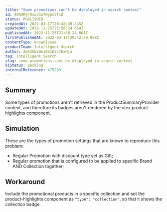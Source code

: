 ```yaml
---
title: "Some promotions can't be displayed in search context"
id: 48NdMjFOswJ5w7Nypc2Txd
status: PUBLISHED
createdAt: 2022-03-17T20:42:39.545Z
updatedAt: 2022-11-25T21:58:24.664Z
publishedAt: 2022-11-25T21:58:24.664Z
firstPublishedAt: 2022-03-17T20:42:39.998Z
contentType: knownIssue
productTeam: Intelligent Search
author: 2mXZkbi0oi061KicTExNjo
tag: Intelligent Search
slug: some-promotions-cant-be-displayed-in-search-context
kiStatus: Backlog
internalReference: 475289
---
```


## Summary


Some types of promotions aren't retrieved in the ProductSummaryProvider context, and therefore its badges aren't rendered by the vtex.product-highlights component.



## Simulation


These are the types of promotion settings that are known to reproduce this problem:


- Regular Promotion with discount type set as Gift;
- Regular promotion that is configured to be applied to specific Brand AND Collection together;



## Workaround


Include the promotional products in a specific collection and set the product-highlights component as `"type": "collection"`, so that it shows the collection badge.


